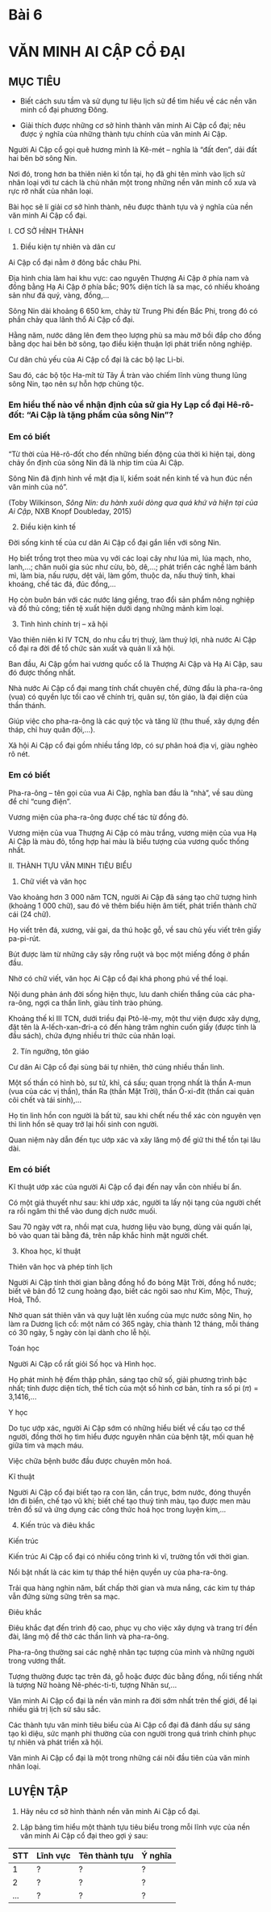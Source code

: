 # Bài 6

# VĂN MINH AI CẬP CỔ ĐẠI

## MỤC TIÊU

- Biết cách sưu tầm và sử dụng tư liệu lịch sử để tìm hiểu về các nền văn minh cổ đại phương Đông.

- Giải thích được những cơ sở hình thành văn minh Ai Cập cổ đại; nêu được ý nghĩa của những thành tựu chính của văn minh Ai Cập.

Người Ai Cập cổ gọi quê hương mình là Kê-mét – nghĩa là “đất đen”, dải đất hai bên bờ sông Nin.

Nơi đó, trong hơn ba thiên niên kỉ tồn tại, họ đã ghi tên mình vào lịch sử nhân loại với tư cách là chủ nhân một trong những nền văn minh cổ xưa và rực rỡ nhất của nhân loại.

Bài học sẽ lí giải cơ sở hình thành, nêu được thành tựu và ý nghĩa của nền văn minh Ai Cập cổ đại.

I. CƠ SỞ HÌNH THÀNH
1. Điều kiện tự nhiên và dân cư

Ai Cập cổ đại nằm ở đông bắc châu Phi.

Địa hình chia làm hai khu vực: cao nguyên Thượng Ai Cập ở phía nam và đồng bằng Hạ Ai Cập ở phía bắc; 90% diện tích là sa mạc, có nhiều khoáng sản như đá quý, vàng, đồng,...

Sông Nin dài khoảng 6 650 km, chảy từ Trung Phi đến Bắc Phi, trong đó có phần chảy qua lãnh thổ Ai Cập cổ đại.

Hằng năm, nước dâng lên đem theo lượng phù sa màu mỡ bồi đắp cho đồng bằng dọc hai bên bờ sông, tạo điều kiện thuận lợi phát triển nông nghiệp.

Cư dân chủ yếu của Ai Cập cổ đại là các bộ lạc Li-bi.

Sau đó, các bộ tộc Ha-mít từ Tây Á tràn vào chiếm lĩnh vùng thung lũng sông Nin, tạo nên sự hỗn hợp chủng tộc.

### Em hiểu thế nào về nhận định của sử gia Hy Lạp cổ đại Hê-rô-đốt: “Ai Cập là tặng phẩm của sông Nin”?

### Em có biết

“Từ thời của Hê-rô-đốt cho đến những biến động của thời kì hiện tại, dòng chảy ổn định của sông Nin đã là nhịp tim của Ai Cập.

Sông Nin đã định hình về mặt địa lí, kiểm soát nền kinh tế và hun đúc nền văn minh của nó”.

(Toby Wilkinson, *Sông Nin: du hành xuôi dòng qua quá khứ và hiện tại của Ai Cập*, NXB Knopf Doubleday, 2015)

2. Điều kiện kinh tế

Đời sống kinh tế của cư dân Ai Cập cổ đại gắn liền với sông Nin.

Họ biết trồng trọt theo mùa vụ với các loại cây như lúa mì, lúa mạch, nho, lanh,...; chăn nuôi gia súc như cừu, bò, dê,...; phát triển các nghề làm bánh mì, làm bia, nấu rượu, dệt vải, làm gốm, thuộc da, nấu thuỷ tinh, khai khoáng, chế tác đá, đúc đồng,...

Họ còn buôn bán với các nước láng giềng, trao đổi sản phẩm nông nghiệp và đồ thủ công; tiền tệ xuất hiện dưới dạng những mảnh kim loại.

3. Tình hình chính trị – xã hội

Vào thiên niên kỉ IV TCN, do nhu cầu trị thuỷ, làm thuỷ lợi, nhà nước Ai Cập cổ đại ra đời để tổ chức sản xuất và quản lí xã hội.

Ban đầu, Ai Cập gồm hai vương quốc cổ là Thượng Ai Cập và Hạ Ai Cập, sau đó được thống nhất.

Nhà nước Ai Cập cổ đại mang tính chất chuyên chế, đứng đầu là pha-ra-ông (vua) có quyền lực tối cao về chính trị, quân sự, tôn giáo, là đại diện của thần thánh.

Giúp việc cho pha-ra-ông là các quý tộc và tăng lữ (thu thuế, xây dựng đền tháp, chỉ huy quân đội,...).

Xã hội Ai Cập cổ đại gồm nhiều tầng lớp, có sự phân hoá địa vị, giàu nghèo rõ nét.

### Em có biết

Pha-ra-ông – tên gọi của vua Ai Cập, nghĩa ban đầu là “nhà”, về sau dùng để chỉ “cung điện”.

Vương miện của pha-ra-ông được chế tác từ đồng đỏ.

Vương miện của vua Thượng Ai Cập có màu trắng, vương miện của vua Hạ Ai Cập là màu đỏ, tổng hợp hai màu là biểu tượng của vương quốc thống nhất.

II. THÀNH TỰU VĂN MINH TIÊU BIỂU
1. Chữ viết và văn học

Vào khoảng hơn 3 000 năm TCN, người Ai Cập đã sáng tạo chữ tượng hình (khoảng 1 000 chữ), sau đó vẽ thêm biểu hiện âm tiết, phát triển thành chữ cái (24 chữ).

Họ viết trên đá, xương, vải gai, da thú hoặc gỗ, về sau chủ yếu viết trên giấy pa-pi-rút.

Bút được làm từ những cây sậy rỗng ruột và bọc một miếng đồng ở phần đầu.

Nhờ có chữ viết, văn học Ai Cập cổ đại khá phong phú về thể loại.

Nội dung phản ánh đời sống hiện thực, lưu danh chiến thắng của các pha-ra-ông, ngợi ca thần linh, giàu tính trào phúng.

Khoảng thế kỉ III TCN, dưới triều đại Ptô-lê-my, một thư viện được xây dựng, đặt tên là A-lếch-xan-đri-a có đến hàng trăm nghìn cuốn giấy (được tính là đầu sách), chứa đựng nhiều tri thức của nhân loại.

2. Tín ngưỡng, tôn giáo

Cư dân Ai Cập cổ đại sùng bái tự nhiên, thờ cúng nhiều thần linh.

Một số thần có hình bò, sư tử, khỉ, cá sấu; quan trọng nhất là thần A-mun (vua của các vị thần), thần Ra (thần Mặt Trời), thần Ô-xi-đít (thần cai quản cõi chết và tái sinh),...

Họ tin linh hồn con người là bất tử, sau khi chết nếu thể xác còn nguyên vẹn thì linh hồn sẽ quay trở lại hồi sinh con người.

Quan niệm này dẫn đến tục ướp xác và xây lăng mộ để giữ thi thể tồn tại lâu dài.

### Em có biết

Kĩ thuật ướp xác của người Ai Cập cổ đại đến nay vẫn còn nhiều bí ẩn.

Có một giả thuyết như sau: khi ướp xác, người ta lấy nội tạng của người chết ra rồi ngâm thi thể vào dung dịch nước muối.

Sau 70 ngày vớt ra, nhồi mạt cưa, hương liệu vào bụng, dùng vải quấn lại, bỏ vào quan tài bằng đá, trên nắp khắc hình mặt người chết.

3. Khoa học, kĩ thuật

Thiên văn học và phép tính lịch

Người Ai Cập tính thời gian bằng đồng hồ đo bóng Mặt Trời, đồng hồ nước; biết vẽ bản đồ 12 cung hoàng đạo, biết các ngôi sao như Kim, Mộc, Thuỷ, Hoả, Thổ.

Nhờ quan sát thiên văn và quy luật lên xuống của mực nước sông Nin, họ làm ra Dương lịch cổ: một năm có 365 ngày, chia thành 12 tháng, mỗi tháng có 30 ngày, 5 ngày còn lại dành cho lễ hội.

Toán học

Người Ai Cập cổ rất giỏi Số học và Hình học.

Họ phát minh hệ đếm thập phân, sáng tạo chữ số, giải phương trình bậc nhất; tính được diện tích, thể tích của một số hình cơ bản, tính ra số pi ($\pi$) = 3,1416,...

Y học

Do tục ướp xác, người Ai Cập sớm có những hiểu biết về cấu tạo cơ thể người, đồng thời họ tìm hiểu được nguyên nhân của bệnh tật, mối quan hệ giữa tim và mạch máu.

Việc chữa bệnh bước đầu được chuyên môn hoá.

Kĩ thuật

Người Ai Cập cổ đại biết tạo ra con lăn, cần trục, bơm nước, đóng thuyền lớn đi biển, chế tạo vũ khí; biết chế tạo thuỷ tinh màu, tạo được men màu trên đồ sứ và ứng dụng các công thức hoá học trong luyện kim,...

4. Kiến trúc và điêu khắc

Kiến trúc

Kiến trúc Ai Cập cổ đại có nhiều công trình kì vĩ, trường tồn với thời gian.

Nổi bật nhất là các kim tự tháp thể hiện quyền uy của pha-ra-ông.

Trải qua hàng nghìn năm, bất chấp thời gian và mưa nắng, các kim tự tháp vẫn đứng sừng sững trên sa mạc.

Điêu khắc

Điêu khắc đạt đến trình độ cao, phục vụ cho việc xây dựng và trang trí đền đài, lăng mộ để thờ các thần linh và pha-ra-ông.

Pha-ra-ông thường sai các nghệ nhân tạc tượng của mình và những người trong vương thất.

Tượng thường được tạc trên đá, gỗ hoặc được đúc bằng đồng, nổi tiếng nhất là tượng Nữ hoàng Nê-phéc-ti-ti, tượng Nhân sư,...

Văn minh Ai Cập cổ đại là nền văn minh ra đời sớm nhất trên thế giới, để lại nhiều giá trị lịch sử sâu sắc.

Các thành tựu văn minh tiêu biểu của Ai Cập cổ đại đã đánh dấu sự sáng tạo kì diệu, sức mạnh phi thường của con người trong quá trình chinh phục tự nhiên và phát triển xã hội.

Văn minh Ai Cập cổ đại là một trong những cái nôi đầu tiên của văn minh nhân loại.

## LUYỆN TẬP
1. Hãy nêu cơ sở hình thành nền văn minh Ai Cập cổ đại.

2. Lập bảng tìm hiểu một thành tựu tiêu biểu trong mỗi lĩnh vực của nền văn minh Ai Cập cổ đại theo gợi ý sau:

| STT | Lĩnh vực | Tên thành tựu | Ý nghĩa |
|---|---|---|---|
| 1 | ? | ? | ? |
| 2 | ? | ? | ? |
| ... | ? | ? | ? |
